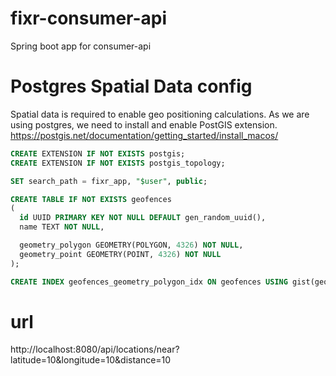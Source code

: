 # fixr-consumer-api
Spring boot app for consumer-api


# Postgres Spatial Data config
Spatial data is required to enable geo positioning calculations. As we are using postgres, we need to install and enable PostGIS extension.  
https://postgis.net/documentation/getting_started/install_macos/

```sql
CREATE EXTENSION IF NOT EXISTS postgis;
CREATE EXTENSION IF NOT EXISTS postgis_topology;

SET search_path = fixr_app, "$user", public; 

CREATE TABLE IF NOT EXISTS geofences
(
  id UUID PRIMARY KEY NOT NULL DEFAULT gen_random_uuid(),
  name TEXT NOT NULL,

  geometry_polygon GEOMETRY(POLYGON, 4326) NOT NULL,
  geometry_point GEOMETRY(POINT, 4326) NOT NULL
);

CREATE INDEX geofences_geometry_polygon_idx ON geofences USING gist(geometry_polygon);
```

# url
http://localhost:8080/api/locations/near?latitude=10&longitude=10&distance=10